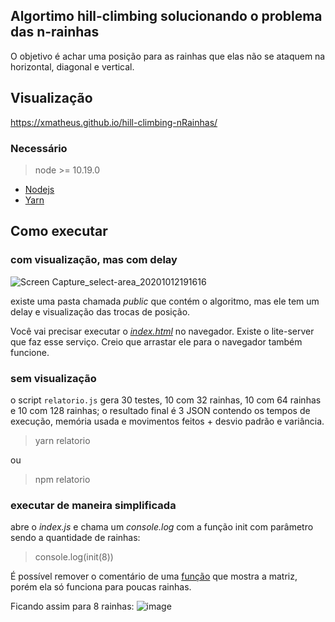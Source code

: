 
## Algortimo hill-climbing solucionando o problema das n-rainhas

O objetivo é achar uma posição para as rainhas que elas não se ataquem na horizontal, diagonal e vertical.

## Visualização

https://xmatheus.github.io/hill-climbing-nRainhas/

### Necessário
>  node >= 10.19.0
  - [Nodejs](https://nodejs.org/en/)
  - [Yarn](https://yarnpkg.com/)

## Como executar

### com visualização, mas com delay

![Screen Capture_select-area_20201012191616](https://user-images.githubusercontent.com/34286800/95798313-a6b37e00-0cbf-11eb-90a2-f99d812cdf4f.gif)

existe uma pasta chamada *public* que contém o algoritmo, mas ele tem um delay e visualização das trocas de posição.

Você vai precisar executar o *[index.html](https://github.com/xmatheus/hill-climbing-nRainhas/blob/master/public/index.html)* no navegador. Existe o lite-server que faz esse serviço.
Creio que arrastar ele para o navegador também funcione.


### sem visualização
o script `relatorio.js` gera 30 testes, 10 com 32 rainhas, 10 com 64 rainhas e 10 com 128 rainhas;
o resultado final é 3 JSON contendo os tempos de execução, memória usada e movimentos feitos + desvio padrão e variância.

> yarn relatorio

ou

> npm relatorio

### executar de maneira simplificada

abre o *index.js* e chama um *console.log* com a função init com parâmetro sendo a quantidade de rainhas:

> console.log(init(8))

É possível remover o comentário de uma  [função](https://github.com/xmatheus/hill-climbing-nRainhas/blob/818115a84cd844da840b065eb8fd94642024d83b/index.js#L35) que mostra a matriz, porém ela só funciona para poucas rainhas. 

Ficando assim para 8 rainhas:
![image](https://user-images.githubusercontent.com/34286800/95799370-6e616f00-0cc2-11eb-843d-e0d3be907375.png)
